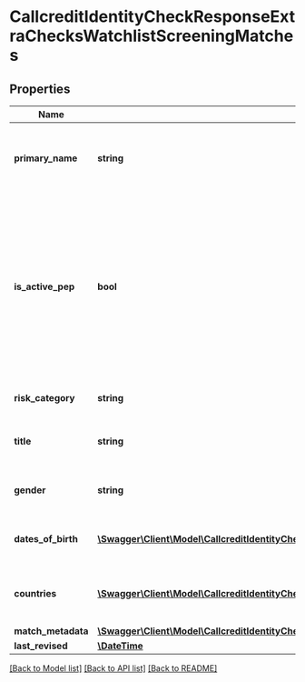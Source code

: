 # CallcreditIdentityCheckResponseExtraChecksWatchlistScreeningMatches

## Properties
Name | Type | Description | Notes
------------ | ------------- | ------------- | -------------
**primary_name** | **string** | The Primary Name of the potential Match | [optional] 
**is_active_pep** | **bool** | If the potential match is currently a Politically Exposed Person this will be &#x60;true&#x60; and if it has been one &#x60;false&#x60;. If the risk indicator is not a PEP then it&#39;ll be &#x60;null&#x60; | [optional] 
**risk_category** | **string** | Detail of a single risk category | [optional] 
**title** | **string** | The Title of the potential match | [optional] 
**gender** | **string** | Gender of the potential match | [optional] 
**dates_of_birth** | [**\Swagger\Client\Model\CallcreditIdentityCheckResponseExtraChecksWatchlistScreeningDatesOfBirth[]**](CallcreditIdentityCheckResponseExtraChecksWatchlistScreeningDatesOfBirth.md) | Dates of birth of the potential match | [optional] 
**countries** | [**\Swagger\Client\Model\CallcreditIdentityCheckResponseExtraChecksWatchlistScreeningCountries[]**](CallcreditIdentityCheckResponseExtraChecksWatchlistScreeningCountries.md) | Array of countries associated with the match | [optional] 
**match_metadata** | [**\Swagger\Client\Model\CallcreditIdentityCheckResponseExtraChecksWatchlistScreeningMatchMetadata**](CallcreditIdentityCheckResponseExtraChecksWatchlistScreeningMatchMetadata.md) |  | [optional] 
**last_revised** | [**\DateTime**](\DateTime.md) |  | [optional] 

[[Back to Model list]](../README.md#documentation-for-models) [[Back to API list]](../README.md#documentation-for-api-endpoints) [[Back to README]](../README.md)


